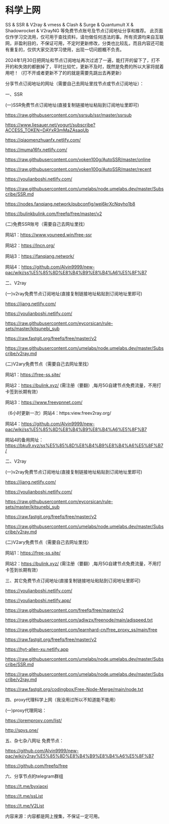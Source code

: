 # 科学上网
SS & SSR & V2ray & vmess & Clash & Surge & Quantumult X & Shadowrocket & V2rayNG 等免费节点账号及节点订阅地址分享和推荐。 此页面仅作学习交流用，仅可用于查找资料，请勿做任何违法的事。所有资源均来自互联网，非盈利目的，不保证可用，不定时更新修改，分类也比较乱，而且内容还可能有重复的，仅供大家交流学习使用，出现一切问题概不负责。

2024年1月30日把网址和节点订阅地址再次过滤了一遍，能打开的留下了，打不开的和失效的都删掉了，平时比较忙，更新不及时，既然是免费的所以大家将就着用吧！（打不开或者更新不了的的就是需要先跳出去再更新）

分享节点订阅地址的网址（需要自己去网址里找节点或节点订阅地址）：


一、SSR

(一)SSR免费节点订阅地址(直接复制链接地址粘贴到订阅地址里即可)

https://raw.githubusercontent.com/ssrsub/ssr/master/ssrsub


https://www.liesauer.net/yogurt/subscribe?ACCESS_TOKEN=DAYxR3mMaZAsaqUb


https://qiaomenzhuanfx.netlify.com/


https://muma16fx.netlify.com/


https://raw.githubusercontent.com/voken100g/AutoSSR/master/online


https://raw.githubusercontent.com/voken100g/AutoSSR/master/recent


https://youlianboshi.netlify.com/


https://raw.githubusercontent.com/umelabs/node.umelabs.dev/master/Subscribe/SSR.md


https://nodes.fanqiang.network/pubconfig/wei6krXcNqyho1b8

https://bulinkbulink.com/freefq/free/master/v2


(二)免费SSR账号（需要自己去网址里找）


网站1：https://www.youneed.win/free-ssr


网站2：https://lncn.org/


网站3：https://fanqiang.network/   


网站4：https://github.com/Alvin9999/new-pac/wiki/ss%E5%85%8D%E8%B4%B9%E8%B4%A6%E5%8F%B7


二、V2ray


(一)v2ray免费节点订阅地址(直接复制链接地址粘贴到订阅地址里即可)


https://jiang.netlify.com/


https://youlianboshi.netlify.com/


https://raw.githubusercontent.com/eycorsican/rule-sets/master/kitsunebi_sub


https://raw.fastgit.org/freefq/free/master/v2


https://raw.githubusercontent.com/umelabs/node.umelabs.dev/master/Subscribe/v2ray.md



(二)V2ary免费节点（需要自己去网址里找）

网站1：https://free-ss.site/

网站2：https://bulink.xyz/  (需注册（要翻）,每月5G自建节点免费流量，不用打卡签到长期有效）

网站3：https://www.freevpnnet.com/

（6小时更新一次）网站4：https:view.freev2ray.org/

网站4：https://github.com/Alvin9999/new-pac/wiki/ss%E5%85%8D%E8%B4%B9%E8%B4%A6%E5%8F%B7

网站4的备用网址：https://bku9.xyz/ss%E5%85%8D%E8%B4%B9%E8%B4%A6%E5%8F%B7/


二、V2ray

(一)v2ray免费节点订阅地址(直接复制链接地址粘贴到订阅地址里即可)

https://jiang.netlify.com/

https://youlianboshi.netlify.com/

https://raw.githubusercontent.com/eycorsican/rule-sets/master/kitsunebi_sub

https://raw.fastgit.org/freefq/free/master/v2

https://raw.githubusercontent.com/umelabs/node.umelabs.dev/master/Subscribe/v2ray.md


(二)V2ary免费节点（需要自己去网址里找）

网站1：https://free-ss.site/

网站2：https://bulink.xyz/  (需注册（要翻）,每月5G自建节点免费流量，不用打卡签到长期有效）



三、其它免费节点订阅地址(直接复制链接地址粘贴到订阅地址里即可)

https://youlianboshi.netlify.com/

https://youlianboshi.netlify.app/

https://raw.githubusercontent.com/freefq/free/master/v2

https://raw.githubusercontent.com/adiwzx/freenode/main/adispeed.txt

https://raw.githubusercontent.com/learnhard-cn/free_proxy_ss/main/free

https://raw.fastgit.org/freefq/free/master/v2

https://hyt-allen-xu.netlify.app

https://raw.githubusercontent.com/umelabs/node.umelabs.dev/master/Subscribe/SSR.md

https://raw.githubusercontent.com/umelabs/node.umelabs.dev/master/Subscribe/v2ray.md

https://raw.fastgit.org/codingbox/Free-Node-Merge/main/node.txt


四、proxy代理科学上网（我没用过所以不知道能不能用）

(一)proxy代理网站：

https://premproxy.com/list/

http://spys.one/


五、杂七杂八网址
免费节点：

https://github.com/Alvin9999/new-pac/wiki/v2ray%E5%85%8D%E8%B4%B9%E8%B4%A6%E5%8F%B7

https://github.com/freefq/free


六、分享节点的telegram群组

https://t.me/byxiaoxi

https://t.me/ssList

https://t.me/V2List


内容来源：内容都是网上搜集，不保证一定可用。











